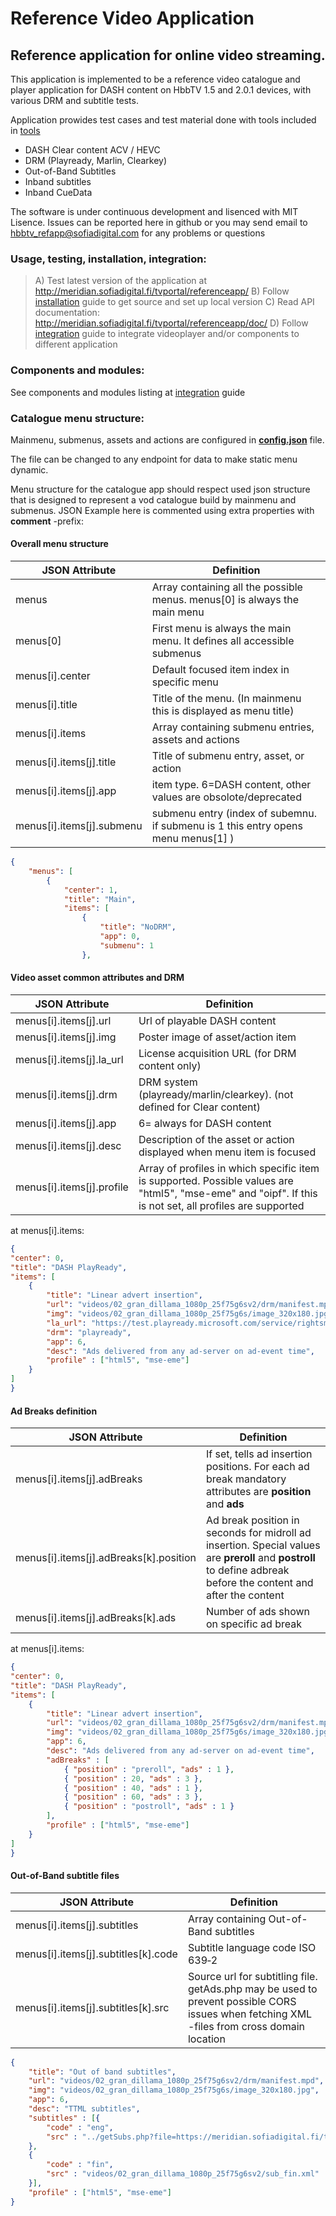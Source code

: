 # Reference Video Application

## Reference application for online video streaming.
This application is implemented to be a reference video catalogue and player application 
for DASH content on HbbTV 1.5 and 2.0.1 devices, with various DRM and subtitle tests. 

Application prowides test cases and test material done with tools included in [tools]
- DASH Clear content ACV / HEVC
- DRM (Playready, Marlin, Clearkey)
- Out-of-Band Subtitles
- Inband subtitles
- Inband CueData



The software is under continuous development and lisenced with MIT Lisence.
Issues can be reported here in github or you may send email to hbbtv_refapp@sofiadigital.com
for any problems or questions

### Usage, testing, installation, integration:

>A) Test latest version of the application at http://meridian.sofiadigital.fi/tvportal/referenceapp/
>B) Follow [installation] guide to get source and set up local version
>C) Read API documentation: http://meridian.sofiadigital.fi/tvportal/referenceapp/doc/
>D) Follow [integration] guide to integrate videoplayer and/or components to different application


### Components and modules:

See components and modules listing at [integration] guide


### Catalogue menu structure:

Mainmenu, submenus, assets and actions are configured in __[config.json]__ file. 

The file can be changed to any endpoint for data to make static menu dynamic.

Menu structure for the catalogue app should respect used json structure that 
is designed to represent a vod catalogue build by mainmenu and submenus. 
JSON Example here is commented using extra properties with __comment__ -prefix:

#### Overall menu structure

JSON Attribute | Definition
------------ | -------------
menus | Array containing all the possible menus. menus[0] is always the main menu
menus[0] | First menu is always the main menu. It defines all accessible submenus
menus[i].center | Default focused item index in specific menu
menus[i].title | Title of the menu. (In mainmenu this is displayed as menu title)
menus[i].items | Array containing submenu entries, assets and actions
menus[i].items[j].title | Title of submenu entry, asset, or action
menus[i].items[j].app | item type. 6=DASH content, other values are obsolote/deprecated
menus[i].items[j].submenu | submenu entry (index of subemnu. if submenu is 1 this entry opens menu menus[1] )

```json
{
    "menus": [
        {
            "center": 1, 
            "title": "Main",
            "items": [
                {
                    "title": "NoDRM",
                    "app": 0,
                    "submenu": 1
                },
```

#### Video asset common attributes and DRM

JSON Attribute | Definition
------------ | -------------
menus[i].items[j].url | Url of playable DASH content
menus[i].items[j].img | Poster image of asset/action item
menus[i].items[j].la_url | License acquisition URL (for DRM content only)
menus[i].items[j].drm | DRM system (playready/marlin/clearkey). (not defined for Clear content)
menus[i].items[j].app | 6= always for DASH content
menus[i].items[j].desc | Description of the asset or action displayed when menu item is focused
menus[i].items[j].profile | Array of profiles in which specific item is supported. Possible values are "html5", "mse-eme" and "oipf". If this is not set, all profiles are supported

at menus[i].items:
```json
{
"center": 0,
"title": "DASH PlayReady",
"items": [
    {
        "title": "Linear advert insertion",
        "url": "videos/02_gran_dillama_1080p_25f75g6sv2/drm/manifest.mpd",
        "img": "videos/02_gran_dillama_1080p_25f75g6s/image_320x180.jpg",
        "la_url": "https://test.playready.microsoft.com/service/rightsmanager.asmx?cfg=(kid:header,sl:2000,persist:false,firstexp:60,contentkey:EjQSNBI0EjQSNBI0EjQSNg==)",
        "drm": "playready",
        "app": 6,
		"desc": "Ads delivered from any ad-server on ad-event time",
		"profile" : ["html5", "mse-eme"]					
    }
]
}
```
#### Ad Breaks definition

JSON Attribute | Definition
------------ | -------------
menus[i].items[j].adBreaks | If set, tells ad insertion positions. For each ad break mandatory attributes are __position__ and __ads__
menus[i].items[j].adBreaks[k].position | Ad break position in seconds for midroll ad insertion. Special values are __preroll__ and __postroll__ to define adbreak before the content and after the content
menus[i].items[j].adBreaks[k].ads | Number of ads shown on specific ad break

at menus[i].items:
```json
{
"center": 0,
"title": "DASH PlayReady",
"items": [
    {
        "title": "Linear advert insertion",
        "url": "videos/02_gran_dillama_1080p_25f75g6sv2/drm/manifest.mpd",
        "img": "videos/02_gran_dillama_1080p_25f75g6s/image_320x180.jpg",
        "app": 6,
		"desc": "Ads delivered from any ad-server on ad-event time",
		"adBreaks" : [
			{ "position" : "preroll", "ads" : 1 },
			{ "position" : 20, "ads" : 3 },
			{ "position" : 40, "ads" : 1 },
			{ "position" : 60, "ads" : 3 },
			{ "position" : "postroll", "ads" : 1 }
		],
		"profile" : ["html5", "mse-eme"]					
    }
]
}
```


#### Out-of-Band subtitle files
JSON Attribute | Definition
------------ | -------------
menus[i].items[j].subtitles | Array containing Out-of-Band subtitles
menus[i].items[j].subtitles[k].code | Subtitle language code ISO 639‑2
menus[i].items[j].subtitles[k].src | Source url for subtitling file. getAds.php may be used to prevent possible CORS issues when fetching XML -files from cross domain location

```json
{
    "title": "Out of band subtitles",
    "url": "videos/02_gran_dillama_1080p_25f75g6sv2/drm/manifest.mpd",
    "img": "videos/02_gran_dillama_1080p_25f75g6s/image_320x180.jpg",
    "app": 6,
	"desc": "TTML subtitles",
	"subtitles" : [{
        "code" : "eng",
        "src" : "../getSubs.php?file=https://meridian.sofiadigital.fi/tvportal/referenceapp/videos/02_gran_dillama_1080p_25f75g6sv2/sub_eng.xml"
    },
    {
        "code" : "fin",
        "src" : "videos/02_gran_dillama_1080p_25f75g6sv2/sub_fin.xml"
    }],
	"profile" : ["html5", "mse-eme"]					
}

```

[//]: # (references)

[tools]: <https://github.com/HbbTV-Association/ReferenceApplication/tree/master/tools>
[integration]: <https://github.com/HbbTV-Association/ReferenceApplication/blob/master/doc/integration.md>
[installation]: <https://github.com/HbbTV-Association/ReferenceApplication/blob/master/doc/installation_testing.md>
[config.json]: <https://github.com/HbbTV-Association/ReferenceApplication/blob/master/src/catalogue/config.json>
